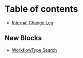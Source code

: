 # Table of contents

* [Internal Change Log](README.md)

## New Blocks <a href="#blocks" id="blocks"></a>

* [WorkflowType Search](blocks/workflowtype-search.md)
